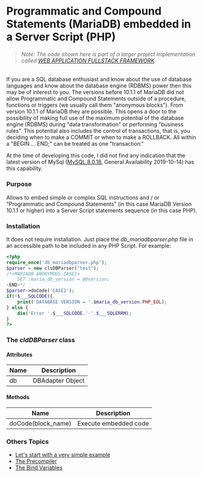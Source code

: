 # Programmatic and Compound Statements (MariaDB) embedded in a Server Script (PHP)

>###### Note: The code shown here is part of a larger project implementation called [WEB APPLICATION FULLSTACK FRAMEWORK]().

If you are a SQL database enthusiast and know about the use of database languages and know about the database engine (RDBMS) power then this may be of interest to you. The versions before 10.1.1 of MariaDB did not allow Programmatic and Compound Statements outside of a procedure, functions or triggers (we usually call them "anonymous blocks"). From version 10.1.1 of MariaDB they are possible. This opens a door to the possibility of making full use of the maximum potential of the database engine (RDBMS) during "data transformation" or performing "business rules". This potential also includes the control of transactions, that is, you deciding when to make a COMMIT or when to make a ROLLBACK. All within a "BEGIN ... END;" can be treated as one "transaction."

At the time of developing this code, I did not find any indication that the latest version of MySql ([MySQL 8.0.18](https://dev.mysql.com/doc/relnotes/mysql/8.0/en/), General Availability 2019-10-14) has this capability.

### Purpose
Allows to embed simple or complex SQL instructions and / or "Programmatic and Compound Statements" (in this case MariaDB Version 10.1.1 or higher) into a Server Script statements sequence (in this case PHP).
### Installation
It does not require installation. Just place the *db_mariadbparser.php* file in an accessible path to be included in any PHP Script. For example:
```php
<?php
require_once('db_mariadbparser.php');
$parser = new clsDBParser("test");
/*<MARIADB ANONYMOUS CASE1>
	SET :maria_db_version = @@version;
<END>*/
$parser->doCode('CASE1');
if(!$___SQLCODE){
	print('DATABASE VERSION = '.$maria_db_version.PHP_EOL);
} else {
	die('Error '.$___SQLCODE.'-'.$___SQLERRM);
}
?>
```
### The *cldDBParser* class

#### Attributes
|Name|Description|
|--|--|
|db|DBAdapter Object|

#### Methods

|Name|Description|
|--|--|
|doCode(block_name)|Execute embedded code |


### Others Topics

 - [Let's start with a very simple example](doc/TOPIC_01.md)
 - [The Precompiler](doc/TOPIC_02.md)
 - [The Bind Variables](doc/TOPIC_03.md)

<!--stackedit_data:
eyJoaXN0b3J5IjpbLTIwNDg2MDIyOTAsLTk2MDE2ODE1LDE5Nz
IyNjkzMDZdfQ==
-->
